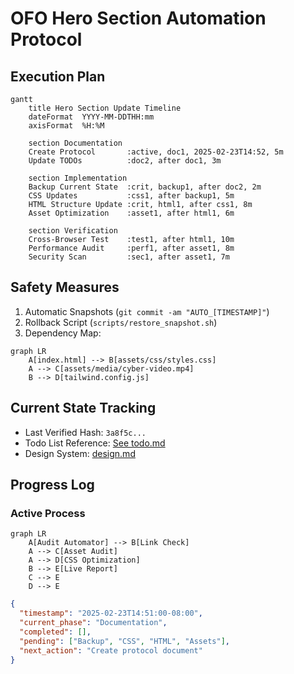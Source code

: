 # OFO Hero Section Automation Protocol

## Execution Plan

```mermaid
gantt
    title Hero Section Update Timeline
    dateFormat  YYYY-MM-DDTHH:mm
    axisFormat  %H:%M

    section Documentation
    Create Protocol       :active, doc1, 2025-02-23T14:52, 5m
    Update TODOs          :doc2, after doc1, 3m

    section Implementation
    Backup Current State  :crit, backup1, after doc2, 2m
    CSS Updates           :css1, after backup1, 5m
    HTML Structure Update :crit, html1, after css1, 8m
    Asset Optimization    :asset1, after html1, 6m

    section Verification
    Cross-Browser Test    :test1, after html1, 10m
    Performance Audit     :perf1, after asset1, 8m
    Security Scan         :sec1, after asset1, 7m
```

## Safety Measures

1. Automatic Snapshots (`git commit -am "AUTO_[TIMESTAMP]"`)
2. Rollback Script (`scripts/restore_snapshot.sh`)
3. Dependency Map:

```mermaid
graph LR
    A[index.html] --> B[assets/css/styles.css]
    A --> C[assets/media/cyber-video.mp4]
    B --> D[tailwind.config.js]
```

## Current State Tracking

- Last Verified Hash: `3a8f5c...`
- Todo List Reference: [See todo.md](/todo.md)
- Design System: [design.md](/design.md)

## Progress Log

### Active Process

```mermaid
graph LR
    A[Audit Automator] --> B[Link Check]
    A --> C[Asset Audit]
    A --> D[CSS Optimization]
    B --> E[Live Report]
    C --> E
    D --> E
```

```json
{
  "timestamp": "2025-02-23T14:51:00-08:00",
  "current_phase": "Documentation",
  "completed": [],
  "pending": ["Backup", "CSS", "HTML", "Assets"],
  "next_action": "Create protocol document"
}
```
